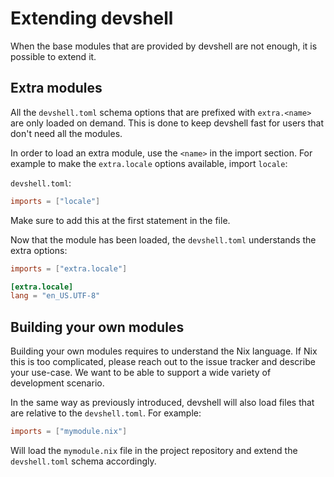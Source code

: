 # Extending devshell

When the base modules that are provided by devshell are not enough, it is
possible to extend it.

## Extra modules

All the `devshell.toml` schema options that are prefixed with `extra.<name>`
are only loaded on demand. This is done to keep devshell fast for users that
don't need all the modules.

In order to load an extra module, use the `<name>` in the import section. For
example to make the `extra.locale` options available, import `locale`:

`devshell.toml`:
```toml
imports = ["locale"]
```

Make sure to add this at the first statement in the file.

Now that the module has been loaded, the `devshell.toml` understands the extra
options:

```toml
imports = ["extra.locale"]

[extra.locale]
lang = "en_US.UTF-8"
```

## Building your own modules

Building your own modules requires to understand the Nix language. If Nix
this is too complicated, please reach out to the issue tracker and describe
your use-case. We want to be able to support a wide variety of development
scenario.

In the same way as previously introduced, devshell will also load files that
are relative to the `devshell.toml`. For example:

```toml
imports = ["mymodule.nix"]
```

Will load the `mymodule.nix` file in the project repository and extend the
`devshell.toml` schema accordingly.
